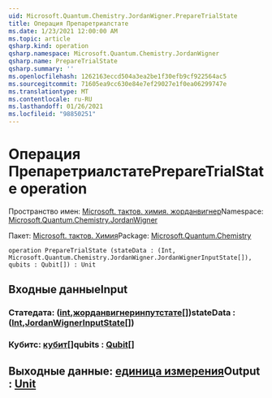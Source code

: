 ```yaml
---
uid: Microsoft.Quantum.Chemistry.JordanWigner.PrepareTrialState
title: Операция Препаретриалстате
ms.date: 1/23/2021 12:00:00 AM
ms.topic: article
qsharp.kind: operation
qsharp.namespace: Microsoft.Quantum.Chemistry.JordanWigner
qsharp.name: PrepareTrialState
qsharp.summary: ''
ms.openlocfilehash: 1262163eccd504a3ea2be1f30efb9cf922564ac5
ms.sourcegitcommit: 71605ea9cc630e84e7ef29027e1f0ea06299747e
ms.translationtype: MT
ms.contentlocale: ru-RU
ms.lasthandoff: 01/26/2021
ms.locfileid: "98850251"
---
```

# <a name="preparetrialstate-operation"></a><span data-ttu-id="2b7a5-102">Операция Препаретриалстате</span><span class="sxs-lookup"><span data-stu-id="2b7a5-102">PrepareTrialState operation</span></span>

<span data-ttu-id="2b7a5-103">Пространство имен: [Microsoft. тактов. химия. жорданвигнер](xref:Microsoft.Quantum.Chemistry.JordanWigner)</span><span class="sxs-lookup"><span data-stu-id="2b7a5-103">Namespace: [Microsoft.Quantum.Chemistry.JordanWigner](xref:Microsoft.Quantum.Chemistry.JordanWigner)</span></span>

<span data-ttu-id="2b7a5-104">Пакет: [Microsoft. тактов. Химия](https://nuget.org/packages/Microsoft.Quantum.Chemistry)</span><span class="sxs-lookup"><span data-stu-id="2b7a5-104">Package: [Microsoft.Quantum.Chemistry](https://nuget.org/packages/Microsoft.Quantum.Chemistry)</span></span>




```qsharp
operation PrepareTrialState (stateData : (Int, Microsoft.Quantum.Chemistry.JordanWigner.JordanWignerInputState[]), qubits : Qubit[]) : Unit
```


## <a name="input"></a><span data-ttu-id="2b7a5-105">Входные данные</span><span class="sxs-lookup"><span data-stu-id="2b7a5-105">Input</span></span>

### <a name="statedata--intjordanwignerinputstate"></a><span data-ttu-id="2b7a5-106">Статедата: ([int](xref:microsoft.quantum.lang-ref.int),[жорданвигнеринпутстате](xref:Microsoft.Quantum.Chemistry.JordanWigner.JordanWignerInputState)[])</span><span class="sxs-lookup"><span data-stu-id="2b7a5-106">stateData : ([Int](xref:microsoft.quantum.lang-ref.int),[JordanWignerInputState](xref:Microsoft.Quantum.Chemistry.JordanWigner.JordanWignerInputState)[])</span></span>




### <a name="qubits--qubit"></a><span data-ttu-id="2b7a5-107">Кубитс: [кубит](xref:microsoft.quantum.lang-ref.qubit)[]</span><span class="sxs-lookup"><span data-stu-id="2b7a5-107">qubits : [Qubit](xref:microsoft.quantum.lang-ref.qubit)[]</span></span>





## <a name="output--unit"></a><span data-ttu-id="2b7a5-108">Выходные данные: [единица измерения](xref:microsoft.quantum.lang-ref.unit)</span><span class="sxs-lookup"><span data-stu-id="2b7a5-108">Output : [Unit](xref:microsoft.quantum.lang-ref.unit)</span></span>


